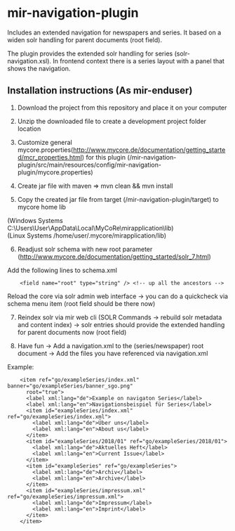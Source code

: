 # mir-navigation-plugin

Includes an extended navigation for newspapers and series. It based on a widen solr handling for 
parent documents (root field).

The plugin provides the extended solr handling for series (solr-navigation.xsl). In frontend
context there is a series layout with a panel that shows the navigation. 

## Installation instructions (As mir-enduser)

1. Download the project from this repository and place it on your computer

2. Unzip the downloaded file to create a development project folder location 

3. Customize general mycore.properties(http://www.mycore.de/documentation/getting_started/mcr_properties.html) for this plugin (/mir-navigation-plugin/src/main/resources/config/mir-navigation-plugin/mycore.properties)

4. Create jar file with maven => mvn clean && mvn install

5. Copy the created jar file from target (/mir-navigation-plugin/target) to mycore home lib 

(Windows Systems C:\Users\User\AppData\Local\MyCoRe\mirapplication\lib) <br />
(Linux Systems /home/user/.mycore/mirapplication/lib)

6. Readjust solr schema with new root parameter (http://www.mycore.de/documentation/getting_started/solr_7.html)

Add the following lines to schema.xml 

		<field name="root" type="string" /> <!-- up all the ancestors -->

Reload the core via solr admin web interface 
 -> you can do a quickcheck via schema menu item (root field should be there now)
 
7. Reindex solr via mir web cli (SOLR Commands -> rebuild solr metadata and content index)
-> solr entries should provide the extended handling for parent documents now (root field) 

8. Have fun 
-> Add a navigation.xml to the (series/newspaper) root document 
-> Add the files you have referenced via navigation.xml

Example:

		<item ref="go/exampleSeries/index.xml" banner="go/exampleSeries/banner_sgo.png"
		  root="true">
		  <label xml:lang="de">Example on navigaton Series</label>
		  <label xml:lang="en">Navigationsbeispiel für Series</label>
		  <item id="exampleSeries/index.xml" ref="go/exampleSeries/index.xml">
		    <label xml:lang="de">Über uns</label>
		    <label xml:lang="en">About us</label>
		  </item>
		  <item id="exampleSeries/2018/01" ref="go/exampleSeries/2018/01">
		    <label xml:lang="de">Aktuelles Heft</label>
		    <label xml:lang="en">Current Issue</label>
		  </item>
		  <item id="exampleSeries" ref="go/exampleSeries">
		    <label xml:lang="de">Archiv</label>
		    <label xml:lang="en">Archive</label>
		  </item>
		  <item id="exampleSeries/impressum.xml" ref="go/exampleSeries/impressum.xml">
		    <label xml:lang="de">Impressum</label>
		    <label xml:lang="en">Imprint</label>
		  </item>
		</item>


